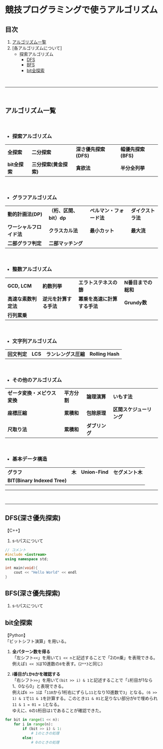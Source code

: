 # 競技プログラミングで使うアルゴリズム

## 目次
1. [アルゴリズム一覧](#algorithm_all)
2. [各アルゴリズムについて]
    * 探索アルゴリズム
        * [DFS](#DFS)
        * [BFS](#BFS)
        * [bit全探索](#bit_all_search)


<!--
**太字**
*斜字*
~~削除します~~
***
-->

<br/>

***

<br/>


<a id="algorithm_all"></a>
## アルゴリズム一覧 

<br/>

* ### 探索アルゴリズム
<!--左詰めで記述-->
|||||
|:---|:---|:---|:---|
|**全探索**|**二分探索**|**深さ優先探索(DFS)**|**幅優先探索(BFS)**|
|**bit全探索**|**三分探索(黄金探索)**|**貪欲法**|**半分全列挙**|

<br/>

* ### グラフアルゴリズム
<!--左詰めで記述-->
|||||
|:---|:---|:---|:---|
|**動的計画法(DP)**|**（桁、区間、bit）dp**|**ベルマン・フォード法**|**ダイクストラ法**|
|**ワーシャルフロイド法**|**クラスカル法**|**最小カット**|**最大流**|
|**二部グラフ判定**|**二部マッチング**|

<br/>

* ### 整数アルゴリズム
<!--左詰めで記述-->
|||||
|:---|:---|:---|:---|
|**GCD, LCM**|**約数列挙**|**エラトステネスの篩**|**N番目までの総和**|
|**高速な素数判定法**|**逆元を計算する手法**|**冪乗を高速に計算する手法**|**Grundy数**|
|**行列累乗**|

<br/>

* ### 文字列アルゴリズム
<!--左詰めで記述-->
|||||
|:---|:---|:---|:---|
|**回文判定**|**LCS**|**ランレングス圧縮**|**Rolling Hash**|

<br/>

* ### その他のアルゴリズム
<!--左詰めで記述-->
|||||
|:---|:---|:---|:---|
|**ゼータ変換・メビウス変換**|**平方分割**|**論理演算**|**いもす法**|
|**座標圧縮**|**累積和**|**包除原理**|**区間スケジューリング**|
|**尺取り法**|**累積和**|**ダブリング**|

<br/>

* ### 基本データ構造
<!--左詰めで記述-->
|||||
|:---|:---|:---|:---|
|**グラフ**|**木**|**Union-Find**|**セグメント木**|
|**BIT(Binary Indexed Tree)**|

***

<br/>

<!--
* 箇条書き1
  * 箇条書き3
    * 箇条書き5
* 箇条書き7
    * 箇条書き8

1. 数字付き1
2. 数字付き2
3. 数字付き3

> 引用
>> 二重引用
>
> 二重引用あとは一つ行空けた方が良いみたい
>


改行するときはスペース2つ入れる↓

【拡張機能：HTMLやPDFに変換】  
http://www.atmarkit.co.jp/ait/articles/1804/27/news034.html

[リンク⇒拡張機能：HTMLやPDFに変換](http://www.atmarkit.co.jp/ait/articles/1804/27/news034.html)

-->

***
<a id="DFS"></a>
## DFS(深さ優先探索) 
【C++】
1. s-tパスについて

```c++
// コメント
#include <iostream>
using namespace std;

int main(void){
    cout << "Hello World" << endl
}
```
<a id="BFS"></a>
## BFS(深さ優先探索)
1. s-tパスについて


<a id="bit_all_search"></a>
## bit全探索

【Python】  
「ビットシフト演算」を用いる。

1. **全パターン数を得る**  
   「左シフト`<<`」を用いて`1 << n`と記述することで「2のn乗」を表現できる。  
   例えば`1 << 3`は10進数の`8`を表す。(`2**3`と同じ)

2. **i番目が`1`か`0`かを確認する**  
   「右シフト`>>`」を用いて`(bit >> i) & 1`と記述することで「`i`桁目が1なら1、0なら0」と表現できる。  
   例えば`6 >> 1`は「`110`から1桁右にずらし`11`となり10進数で`3`」となる。`(6 >> 1) & 1`で`11 & 1`を計算する。このとき`11 & 01`と足りない部分が`0`で埋められ`11 & 1 = 01 = 1`となる。  
   ゆえに、`6`の`1`桁目は`1`であることが確認できた。

``` python
for bit in range(1 << n):
    for i in range(n):
        if (bit >> i) & 1:
            # 1のときの処理
        else:
            # 0のときの処理
```
